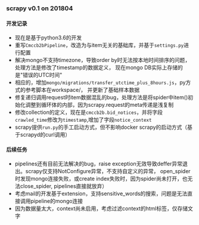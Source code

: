 ###  scrapy v0.1 on 201804 ###

#### 开发记录  ####
- 现在是基于python3.6的开发
- 重写`Cmccb2bPipeline`，改造为与item无关的基础库，并基于`settings.py`进行配置
- 解决mongo不支持timezone，导致order by时无法按本地时间排序的问题，处理方法是修改了timestamp的数据定义，
现在mongo DB实际上存储的是"错误的UTC时间"
- 相应的，增加`mongo/migrations/transfer_utctime_plus_8hours.js`，py方式的参考脚本在workspace/， 并更新了基础样本数据
- 修复递归调用request时item数据混乱的bug，处理方法是将spider中item()初始化调整到循环体的内部，因为scrapy.request的meta传递是浅复制
- 修改collection的定义，现在是`cmccb2b.bid_notices`，并将字段`crawled_time`修改为`timestamp`,增加了字段`notice_context`
- scrapy提供`run.py`的手工启动方式，但不影响docker scrapy的启动方式（基于scrapyd的curl调用）

#### 后续任务 ####
- pipelines还有目前无法解决的bug，raise exception无效导致deffer异常退出。scrapy仅支持NotConfigure异常，不支持自定义的异常，
open_spider时发现mongo连接失败，或create index失败时，因为spider尚未打开，也无法close_spider, pipelines直接就放弃）
- 考虑mail的开发基于extension，支持sensitive_words的搜索，问题是无法直接调用pipeline的mongo连接
- 因为数据量太大，context尚未启用，考虑过滤context的html标签，仅存储文字


